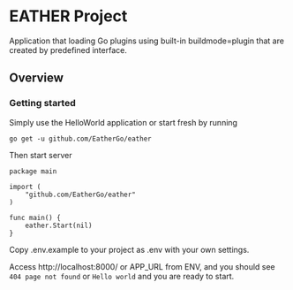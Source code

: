 # EATHER Project
Application that loading Go plugins using built-in buildmode=plugin that are created by predefined interface.  

## Overview

### Getting started 
Simply use the HelloWorld application or start fresh by running

```
go get -u github.com/EatherGo/eather
```

Then start server
```
package main

import (
	"github.com/EatherGo/eather"
)

func main() {
	eather.Start(nil)
}

```

Copy .env.example to your project as .env with your own settings.

Access http://localhost:8000/ or APP_URL from ENV, and you should see `404 page not found` or `Hello world` and you are ready to start.